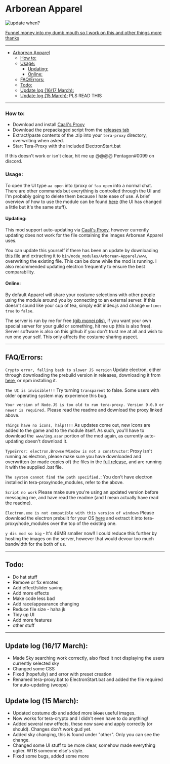 

# Arborean Apparel


![<sub>update when?</sub>](https://i.imgur.com/llIq0bx.jpg)


 [Funnel money into my dumb mouth so I work on this and other things more thanks](https://ko-fi.com/hugedong)
*** 
- [Arborean Apparel](#arborean-apparel)
    - [How to:](#how-to)
    - [Usage:](#usage)
      - [Updating:](#updating)
      - [Online:](#online)
  - [FAQ/Errors:](#faqerrors)
  - [Todo:](#todo)
  - [Update log (16/17 March):](#update-log-1617-march)
  - [Update log (15 March):](#update-log-15-march) PLS READ THIS



***
### How to:

- Download and install [Caali's Proxy](https://discord.gg/maqBmJV)
- Download the prepackaged script from the [releases tab](https://github.com/hugedong69/arborean-apparel/releases)
- Extract/paste contents of the .zip into your `tera-proxy` directory, overwriting when asked.
- Start Tera-Proxy with the included ElectronStart.bat

If this doesn't work or isn't clear, hit me up @@@@ Pentagon#0099 on discord.

### Usage:
To open the UI type `aa open` into /proxy or `!aa open` into a normal chat. There are other commands but everything is controlled through the UI and I'm probably going to delete them because I hate ease of use.
A brief overview of how to use the module can be found [here](https://www.youtube.com/watch?v=i-y2D_2DUZ8.com) (the UI has changed a little but it's the same stuff).

#### Updating:
This mod support auto-updating via [Caali's Proxy](https://discord.gg/maqBmJV), however currently updating does not work for the file containing the images Arborean Apparel uses.

 You can update this yourself if there has been an update by downloading [this file](https://github.com/codeagon/arborean-apparel/blob/master/www/img.asar) and extracting it to `bin/node_modules/Arborean-Apparel/www`, overwriting the existing file. This can be done while the mod is running.  I also recommended updating electron frequently to ensure the best comparability.

#### Online:
By default Apparel will share your costume selections with other people using the module around you by connecting to an external server. If this doesn't sound like your cup of tea, simply edit index.js and change `online: true` to `false`.

The server is run by me for free [(gib monei plis)](https://ko-fi.com/hugedong), if you want your own special server for your guild or something, hit me up (this is also free). Server software is also on this github if you don't trust me at all and wish to run one your self. This only affects the costume sharing aspect.
****
## FAQ/Errors: 

`Crypto error, falling back to slower JS version` Update electron, either through downloading the prebuild version in releases, downloading it from [here](https://github.com/electron/electron/releases), or npm installing it.

`The UI is invisible!!!` Try turning `transparent` to false. Some users with older operating system may experience this bug.

`Your version of Node.JS is too old to run tera-proxy. Version 9.0.0 or newer is required.` Please read the readme and download the proxy linked above.

`Things have no icons, halp!!!!` As updates come out, new icons are added to the game and to the module itself. As such, you'll have to download the` www/img.asar` portion of the mod again, as currently auto-updating doesn't download it.

`TypeError: electron.BrowserWindow is not a constructor`: Proxy isn't running as electron, please make sure you have downloaded and overwritten (or made copies of) the files in the [full release](https://github.com/hugedong69/arborean-apparel/releases), and are running it with the supplied .bat file.

`The system cannot find the path specified.`: You don't have electron installed in tera-proxy/node_modules, refer to the above.

`Script no work` Please make sure you're using an updated version before messaging me, and have read the readme (and I mean actually have read the readme).

`Electron.exe is not compatible with this version of windows` Please download the electron prebuilt for your OS [here](https://github.com/electron/electron/releases) and extract it into tera-proxy/node_modules over the top of the existing one.

`y dis mod so big`  - It's 46MB smaller now!! I could reduce this further by hosting the images on the server, however that would devour too much bandwidth for the both of us.
***
## Todo:
- Do hat stuff
- Remove or fix emotes
- Add effect/slider saving
- Add more effects
- Make code less bad
- Add race/appearance changing
- Reduce file size - haha jk
- Tidy up UI
- Add more features 
- other stuff
 ***
 
 ## Update log (16/17 March):
 - Made Sky searching work correctly, also fixed it not displaying the users currently selected sky
 - Changed some CSS
 - Fixed (hopefully) and error with preset creation
 - Renamed tera-proxy.bat to ElectronStart.bat and added the file required for auto-updating (woops)
 
## Update log (15 March):
- Updated costume db and added more ~~bloat~~ useful images.
- Now works for tera-crypto and I didn't even have to do anything!
- Added several new effects, these now save and apply correctly (or should). Changes don't work gud yet.
- Added sky changing, this is found under "other". Only you can see the change.
- Changed some UI stuff to be more clear, somehow made everything uglier. WTB someone else's style.
- Fixed some bugs, added some more
